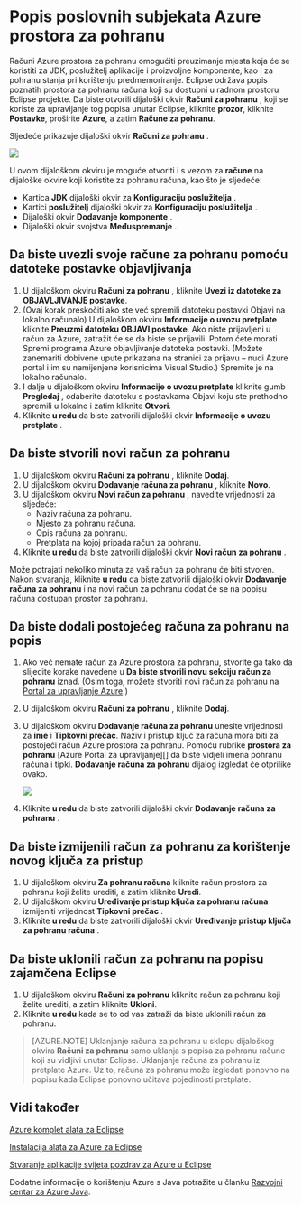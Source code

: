 <properties
    pageTitle="Popis poslovnih subjekata Azure prostora za pohranu"
    description="Upravljanje postavkama računa za pohranu korištenje kompleta alata za Azure za Eclipse"
    services=""
    documentationCenter="java"
    authors="rmcmurray"
    manager="wpickett"
    editor=""/>

<tags
    ms.service="multiple"
    ms.workload="na"
    ms.tgt_pltfrm="multiple"
    ms.devlang="Java"
    ms.topic="article"
    ms.date="08/11/2016" 
    ms.author="robmcm"/>

<!-- Legacy MSDN URL = https://msdn.microsoft.com/library/azure/dn205108.aspx -->

# <a name="azure-storage-account-list"></a>Popis poslovnih subjekata Azure prostora za pohranu #

Računi Azure prostora za pohranu omogućiti preuzimanje mjesta koja će se koristiti za JDK, poslužitelj aplikacije i proizvoljne komponente, kao i za pohranu stanja pri korištenju predmemoriranje. Eclipse održava popis poznatih prostora za pohranu računa koji su dostupni u radnom prostoru Eclipse projekte. Da biste otvorili dijaloški okvir **Računi za pohranu** , koji se koriste za upravljanje tog popisa unutar Eclipse, kliknite **prozor**, kliknite **Postavke**, proširite **Azure**, a zatim **Račune za pohranu**.

Sljedeće prikazuje dijaloški okvir **Računi za pohranu** .

![][ic719496]

U ovom dijaloškom okviru je moguće otvoriti i s vezom za **račune** na dijaloške okvire koji koristite za pohranu računa, kao što je sljedeće:

* Kartica **JDK** dijaloški okvir za **Konfiguraciju poslužitelja** .
* Kartici **poslužitelj** dijaloški okvir za **Konfiguraciju poslužitelja** .
* Dijaloški okvir **Dodavanje komponente** .
* Dijaloški okvir svojstva **Međuspremanje** .

## <a name="to-import-your-storage-accounts-using-a-publish-settings-file"></a>Da biste uvezli svoje račune za pohranu pomoću datoteke postavke objavljivanja ##

1. U dijaloškom okviru **Računi za pohranu** , kliknite **Uvezi iz datoteke za OBJAVLJIVANJE postavke**.
2. (Ovaj korak preskočiti ako ste već spremili datoteku postavki Objavi na lokalno računalo) U dijaloškom okviru **Informacije o uvozu pretplate** kliknite **Preuzmi datoteku OBJAVI postavke**. Ako niste prijavljeni u račun za Azure, zatražit će se da biste se prijavili. Potom ćete morati Spremi programa Azure objavljivanje datoteka postavki. (Možete zanemariti dobivene upute prikazana na stranici za prijavu – nudi Azure portal i im su namijenjene korisnicima Visual Studio.) Spremite je na lokalno računalo.
3. I dalje u dijaloškom okviru **Informacije o uvozu pretplate** kliknite gumb **Pregledaj** , odaberite datoteku s postavkama Objavi koju ste prethodno spremili u lokalno i zatim kliknite **Otvori**.
4. Kliknite **u redu** da biste zatvorili dijaloški okvir **Informacije o uvozu pretplate** .

## <a name="to-create-a-new-storage-account"></a>Da biste stvorili novi račun za pohranu ##

1. U dijaloškom okviru **Računi za pohranu** , kliknite **Dodaj**.
2. U dijaloškom okviru **Dodavanje računa za pohranu** , kliknite **Novo**.
3. U dijaloškom okviru **Novi račun za pohranu** , navedite vrijednosti za sljedeće:
    * Naziv računa za pohranu.
    * Mjesto za pohranu računa.
    * Opis računa za pohranu.
    * Pretplata na kojoj pripada račun za pohranu.
4. Kliknite **u redu** da biste zatvorili dijaloški okvir **Novi račun za pohranu** .

Može potrajati nekoliko minuta za vaš račun za pohranu će biti stvoren. Nakon stvaranja, kliknite **u redu** da biste zatvorili dijaloški okvir **Dodavanje računa za pohranu** i na novi račun za pohranu dodat će se na popisu računa dostupan prostor za pohranu.

## <a name="to-add-an-existing-storage-account-to-the-list"></a>Da biste dodali postojećeg računa za pohranu na popis ##

1. Ako već nemate račun za Azure prostora za pohranu, stvorite ga tako da slijedite korake navedene u **Da biste stvorili novu sekciju račun za pohranu** iznad. (Osim toga, možete stvoriti novi račun za pohranu na [Portal za upravljanje Azure][].)
2. U dijaloškom okviru **Računi za pohranu** , kliknite **Dodaj**.
3. U dijaloškom okviru **Dodavanje računa za pohranu** unesite vrijednosti za **ime** i **Tipkovni prečac**. Naziv i pristup ključ za računa mora biti za postojeći račun Azure prostora za pohranu. Pomoću rubrike **prostora za pohranu** [Azure Portal za upravljanje][] da biste vidjeli imena pohranu računa i tipki. **Dodavanje računa za pohranu** dijalog izgledat će otprilike ovako.

    ![][ic719497]

4. Kliknite **u redu** da biste zatvorili dijaloški okvir **Dodavanje računa za pohranu** .

## <a name="to-modify-a-storage-account-to-use-a-new-access-key"></a>Da biste izmijenili račun za pohranu za korištenje novog ključa za pristup ##

1. U dijaloškom okviru **Za pohranu računa** kliknite račun prostora za pohranu koji želite urediti, a zatim kliknite **Uredi**.
2. U dijaloškom okviru **Uređivanje pristup ključa za pohranu računa** izmijeniti vrijednost **Tipkovni prečac** .
3. Kliknite **u redu** da biste zatvorili dijaloški okvir **Uređivanje pristup ključa za pohranu računa** .

## <a name="to-remove-a-storage-account-from-the-list-maintained-in-eclipse"></a>Da biste uklonili račun za pohranu na popisu zajamčena Eclipse ##

1. U dijaloškom okviru **Računi za pohranu** kliknite račun za pohranu koji želite urediti, a zatim kliknite **Ukloni**.
2. Kliknite **u redu** kada se to od vas zatraži da biste uklonili račun za pohranu.

>[AZURE.NOTE] Uklanjanje računa za pohranu u sklopu dijaloškog okvira **Računi za pohranu** samo uklanja s popisa za pohranu račune koji su vidljivi unutar Eclipse. Uklanjanje računa za pohranu iz pretplate Azure. Uz to, računa za pohranu može izgledati ponovno na popisu kada Eclipse ponovno učitava pojedinosti pretplate.

## <a name="see-also"></a>Vidi također ##

[Azure komplet alata za Eclipse][]

[Instalacija alata za Azure za Eclipse][] 

[Stvaranje aplikacije svijeta pozdrav za Azure u Eclipse][]

Dodatne informacije o korištenju Azure s Java potražite u članku [Razvojni centar za Azure Java][].

<!-- URL List -->

[Razvojni centar za Azure Java]: http://go.microsoft.com/fwlink/?LinkID=699547
[Azure komplet alata za Eclipse]: http://go.microsoft.com/fwlink/?LinkID=699529
[Portal za upravljanje Azure]: http://go.microsoft.com/fwlink/?LinkID=512959
[Stvaranje aplikacije svijeta pozdrav za Azure u Eclipse]: http://go.microsoft.com/fwlink/?LinkID=699533
[Instalacija alata za Azure za Eclipse]: http://go.microsoft.com/fwlink/?LinkId=699546
[What's New in the Azure Toolkit for Eclipse]: http://go.microsoft.com/fwlink/?LinkID=699552

<!-- IMG List -->

[ic719496]: ./media/azure-toolkit-for-eclipse-azure-storage-account-list/ic719496.png
[ic719497]: ./media/azure-toolkit-for-eclipse-azure-storage-account-list/ic719497.png

